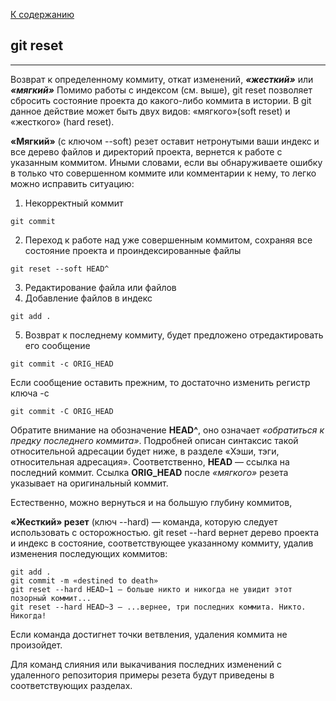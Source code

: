 [ К содержанию](./readme.md)

## git reset 

---


Возврат к определенному коммиту, откат изменений, ***«жесткий»*** или ***«мягкий»***
Помимо работы с индексом (см. выше), git reset позволяет сбросить состояние проекта до какого-либо коммита в истории. В git данное действие может быть двух видов: «мягкого»(soft reset) и «жесткого» (hard reset).

**«Мягкий»** (с ключом --soft) резет оставит нетронутыми ваши индекс и все дерево файлов и директорий проекта, вернется к работе с указанным коммитом. Иными словами, если вы обнаруживаете ошибку в только что совершенном коммите или комментарии к нему, то легко можно исправить ситуацию:

1. Некорректный коммит

```
git commit
```

2. Переход к работе над уже совершенным коммитом, сохраняя все состояние проекта и проиндексированные файлы

```
git reset --soft HEAD^
```

3. Редактирование файла или файлов
4. Добавление файлов в индекс

```
git add .
```

5. Возврат к последнему коммиту, будет предложено отредактировать его сообщение

```
git commit -c ORIG_HEAD
```

Если сообщение оставить прежним, то достаточно изменить регистр ключа -с

```
git commit -C ORIG_HEAD
```

Обратите внимание на обозначение **HEAD^**, оно означает _«обратиться к предку последнего коммита»_. Подробней описан синтаксис такой относительной адресации будет ниже, в разделе «Хэши, тэги, относительная адресация». Соответственно, **HEAD** — ссылка на последний коммит. Ссылка **ORIG_HEAD** после _«мягкого»_ резета указывает на оригинальный коммит.

Естественно, можно вернуться и на большую глубину коммитов,

**«Жесткий» резет** (ключ --hard) — команда, которую следует использовать с осторожностью. git reset --hard вернет дерево проекта и индекс в состояние, соответствующее указанному коммиту, удалив изменения последующих коммитов:

```
git add .
git commit -m «destined to death»
git reset --hard HEAD~1 — больше никто и никогда не увидит этот позорный коммит...
git reset --hard HEAD~3 — ...вернее, три последних коммита. Никто. Никогда!
```

Если команда достигнет точки ветвления, удаления коммита не произойдет.

Для команд слияния или выкачивания последних изменений с удаленного репозитория примеры резета будут приведены в соответствующих разделах.